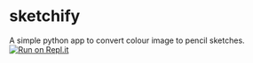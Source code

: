 # sketchify
A simple python app to convert colour image to pencil sketches.
[![Run on Repl.it](https://repl.it/badge/github/rra94/sketchify)](https://repl.it/github/rra94/sketchify)